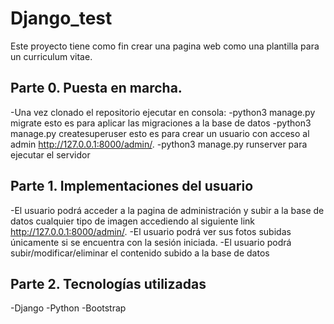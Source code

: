 # Django_test

Este proyecto tiene como fin crear una pagina web como una plantilla para un curriculum vitae.

## Parte 0. Puesta en marcha.
-Una vez clonado el repositorio ejecutar en consola: 
-python3 manage.py migrate esto es para aplicar las migraciones a la base de datos
-python3 manage.py createsuperuser esto es para crear un usuario con acceso al admin http://127.0.0.1:8000/admin/.
-python3 manage.py runserver para ejecutar el servidor

## Parte 1. Implementaciones del usuario

-El usuario podrá acceder a la pagina de administración y subir a la base de datos cualquier tipo de imagen
accediendo al siguiente link http://127.0.0.1:8000/admin/.
-El usuario podrá ver sus fotos subidas únicamente si se encuentra con la sesión iniciada.
-El usuario podrá subir/modificar/eliminar el contenido subido a la base de datos

## Parte 2. Tecnologías utilizadas

-Django
-Python
-Bootstrap

